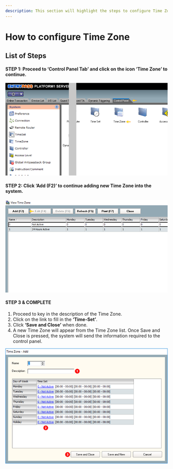 ```yaml
---
description: This section will highlight the steps to configure Time Zone feature.
---
```


# How to configure Time Zone

## List of Steps

#### STEP 1: Proceed to **‘Control Panel Tab’** and click on the icon **‘Time Zone’** to continue.

![](../.gitbook/assets/untitled1%20%2814%29.png)



#### STEP 2: Click **‘Add \(F2\)’** to continue adding new Time Zone into the system.

![](../.gitbook/assets/untitled2a%20%289%29.png)



#### STEP 3 & COMPLETE

1. Proceed to key in the description of the Time Zone. 
2. Click on the link to fill in the **‘Time-Set’**. 
3. Click **‘Save and Close’** when done.
4. A new Time Zone will appear from the Time Zone list. Once Save and Close is pressed, the system will send the information required to the control panel.

![](../.gitbook/assets/untitled3a%20%284%29.png)



